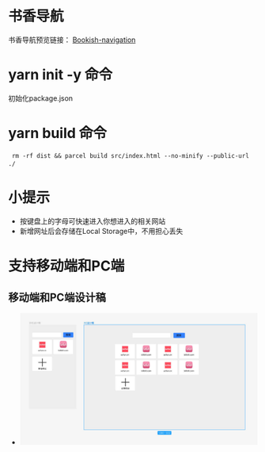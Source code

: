 # 书香导航
书香导航预览链接：
 [Bookish-navigation](https://xin-hai.github.io/Bookish-navigation/dist/index.html)
# yarn init -y 命令
初始化package.json
# yarn  build 命令
```angular2html
 rm -rf dist && parcel build src/index.html --no-minify --public-url ./
```
# 小提示
* 按键盘上的字母可快速进入你想进入的相关网站
* 新增网址后会存储在Local Storage中，不用担心丢失
# 支持移动端和PC端
## 移动端和PC端设计稿
* ![设计稿](src/images/PC和移动端设计稿.jpg "设计稿")
